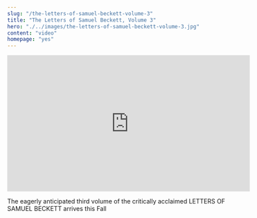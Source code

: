 ```yaml
--- 
slug: "/the-letters-of-samuel-beckett-volume-3"
title: "The Letters of Samuel Beckett, Volume 3"
hero: "./../images/the-letters-of-samuel-beckett-volume-3.jpg"
content: "video"
homepage: "yes"
---
```


<iframe width="560" height="315" src="https://www.youtube.com/embed/DdFTVu7v4_k" frameborder="0" allow="accelerometer; autoplay; encrypted-media; gyroscope; picture-in-picture" allowfullscreen></iframe>

The eagerly anticipated third volume of the critically acclaimed LETTERS OF SAMUEL BECKETT arrives this Fall